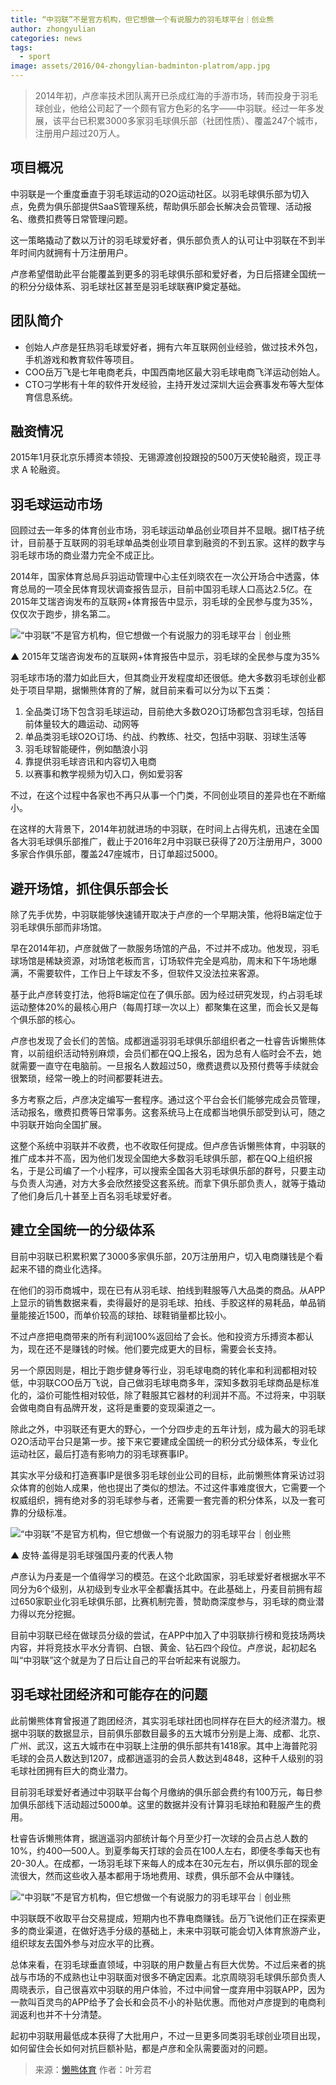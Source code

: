 ```yaml
---
title: “中羽联”不是官方机构，但它想做一个有说服力的羽毛球平台｜创业熊
author: zhongyulian
categories: news
tags:
  - sport
image: assets/2016/04-zhongylian-badminton-platrom/app.jpg
---
```


> 2014年初，卢彦率技术团队离开已杀成红海的手游市场，转而投身于羽毛球创业，他给公司起了一个颇有官方色彩的名字——中羽联。经过一年多发展，该平台已积累3000多家羽毛球俱乐部（社团性质）、覆盖247个城市，注册用户超过20万人。

## 项目概况

中羽联是一个重度垂直于羽毛球运动的O2O运动社区。以羽毛球俱乐部为切入点，免费为俱乐部提供SaaS管理系统，帮助俱乐部会长解决会员管理、活动报名、缴费扣费等日常管理问题。

这一策略撬动了数以万计的羽毛球爱好者，俱乐部负责人的认可让中羽联在不到半年时间内就拥有十万注册用户。

卢彦希望借助此平台能覆盖到更多的羽毛球俱乐部和爱好者，为日后搭建全国统一的积分分级体系、羽毛球社区甚至是羽毛球联赛IP奠定基础。

## 团队简介

- 创始人卢彦是狂热羽毛球爱好者，拥有六年互联网创业经验，做过技术外包，手机游戏和教育软件等项目。
- COO岳万飞是七年电商老兵，中国西南地区最大羽毛球电商飞洋运动创始人。
- CTO刁学彬有十年的软件开发经验，主持开发过深圳大运会赛事发布等大型体育信息系统。

## 融资情况

2015年1月获北京乐搏资本领投、无锡源渡创投跟投的500万天使轮融资，现正寻求 A 轮融资。

## 羽毛球运动市场

回顾过去一年多的体育创业市场，羽毛球运动单品创业项目并不显眼。据IT桔子统计，目前基于互联网的羽毛球单品类创业项目拿到融资的不到五家。这样的数字与羽毛球市场的商业潜力完全不成正比。

2014年，国家体育总局乒羽运动管理中心主任刘晓农在一次公开场合中透露，体育总局的一项全民体育现状调查报告显示，目前中国羽毛球人口高达2.5亿。在2015年艾瑞咨询发布的互联网+体育报告中显示，羽毛球的全民参与度为35%，仅仅次于跑步，排名第二。

![“中羽联”不是官方机构，但它想做一个有说服力的羽毛球平台｜创业熊](/assets/2016/04-zhongylian-badminton-platrom/chart.png)

▲ 2015年艾瑞咨询发布的互联网+体育报告中显示，羽毛球的全民参与度为35%

羽毛球市场的潜力如此巨大，但其商业开发程度却还很低。绝大多数羽毛球创业都处于项目早期，据懒熊体育的了解，就目前来看可以分为以下五类：

1. 全品类订场下包含羽毛球运动，目前绝大多数O2O订场都包含羽毛球，包括目前体量较大的趣运动、动网等
1. 单品类羽毛球O2O订场、约战、约教练、社交，包括中羽联、羽球生活等
1. 羽毛球智能硬件，例如酷浪小羽
1. 靠提供羽毛球咨讯和内容切入电商
1. 以赛事和教学视频为切入口，例如爱羽客

不过，在这个过程中各家也不再只从事一个门类，不同创业项目的差异也在不断缩小。

在这样的大背景下，2014年初就进场的中羽联，在时间上占得先机，迅速在全国各大羽毛球俱乐部推广，截止于2016年2月中羽联已获得了20万注册用户，3000多家合作俱乐部，覆盖247座城市，日订单超过5000。

## 避开场馆，抓住俱乐部会长

除了先手优势，中羽联能够快速铺开取决于卢彦的一个早期决策，他将B端定位于羽毛球俱乐部而非场馆。

早在2014年初，卢彦就做了一款服务场馆的产品，不过并不成功。他发现，羽毛球场馆是稀缺资源，对场馆老板而言，订场软件完全是鸡肋，周末和下午场地爆满，不需要软件，工作日上午球友不多，但软件又没法拉来客源。

基于此卢彦转变打法，他将B端定位在了俱乐部。因为经过研究发现，约占羽毛球运动整体20%的最核心用户（每周打球一次以上）都聚集在这里，而会长又是每个俱乐部的核心。

卢彦也发现了会长们的苦恼。成都逍遥羽羽毛球俱乐部组织者之一杜睿告诉懒熊体育，以前组织活动特别麻烦，会员们都在QQ上报名，因为总有人临时会不去，她就需要一直守在电脑前。一旦报名人数超过50，缴费退费以及预付费等手续就会很繁琐，经常一晚上的时间都要耗进去。

多方考察之后，卢彦决定编写一套程序。通过这个平台会长们能够完成会员管理，活动报名，缴费扣费等日常事务。这套系统马上在成都当地俱乐部受到认可，随之中羽联开始向全国扩展。

这整个系统中羽联并不收费，也不收取任何提成。但卢彦告诉懒熊体育，中羽联的推广成本并不高，因为他们发现全国绝大多数羽毛球俱乐部，都在QQ上组织报名，于是公司编了一个小程序，可以搜索全国各大羽毛球俱乐部的群号，只要主动与负责人沟通，对方大多会欣然接受这套系统。而拿下俱乐部负责人，就等于撬动了他们身后几十甚至上百名羽毛球爱好者。

## 建立全国统一的分级体系

目前中羽联已积累积累了3000多家俱乐部，20万注册用户，切入电商赚钱是个看起来不错的商业化选择。

在他们的羽币商城中，现在已有从羽毛球、拍线到鞋服等八大品类的商品。从APP上显示的销售数据来看，卖得最好的是羽毛球、拍线、手胶这样的易耗品，单品销量能接近1500，而单价较高的球拍、球鞋销量都比较小。

不过卢彦把电商带来的所有利润100%返回给了会长。他和投资方乐搏资本都认为，现在还不是赚钱的时候。他们要完成更大的目标，需要会长支持。

另一个原因则是，相比于跑步健身等行业，羽毛球电商的转化率和利润都相对较低，中羽联COO岳万飞说，自己做羽毛球电商多年，深知多数羽毛球商品是标准化的，溢价可能性相对较低，除了鞋服其它器材的利润并不高。不过将来，中羽联会做电商自有品牌开发，这将是重要的变现渠道之一。

除此之外，中羽联还有更大的野心，一个分四步走的五年计划，成为最大的羽毛球O2O活动平台只是第一步。接下来它要建成全国统一的积分式分级体系，专业化运动社区，最后打造有影响力的羽毛球赛事IP。

其实水平分级和打造赛事IP是很多羽毛球创业公司的目标，此前懒熊体育采访过羽众体育的创始人成果，他也提出了类似的想法。不过这件事难度很大，它需要一个权威组织，拥有绝对多的羽毛球参与者，还需要一套完善的积分体系，以及一套可靠的分级标准。

![“中羽联”不是官方机构，但它想做一个有说服力的羽毛球平台｜创业熊](/assets/2016/04-zhongylian-badminton-platrom/peter.jpg)

▲ 皮特·盖得是羽毛球强国丹麦的代表人物

卢彦认为丹麦是一个值得学习的模范。在这个北欧国家，羽毛球爱好者根据水平不同分为6个级别，从初级到专业水平全都囊括其中。在此基础上，丹麦目前拥有超过650家职业化羽毛球俱乐部，比赛机制完善，赞助商深度参与，羽毛球的商业潜力得以充分挖掘。

目前中羽联已经在做球员分级的尝试，在APP中加入了中羽联排行榜和竞技场两块内容，并将竞技水平水分青铜、白银、黄金、钻石四个段位。卢彦说，起初起名叫“中羽联”这个就是为了日后让自己的平台听起来有说服力。

## 羽毛球社团经济和可能存在的问题

此前懒熊体育曾报道了跑团经济，其实羽毛球社团也同样存在巨大的经济潜力。根据中羽联的数据显示，目前俱乐部数目最多的五大城市分别是上海、成都、北京、广州、武汉，这五大城市在中羽联上注册的俱乐部共有1418家。其中上海普陀羽毛球的会员人数达到1207，成都逍遥羽的会员人数达到4848，这种千人级别的羽毛球社团拥有巨大的商业潜力。

目前羽毛球爱好者通过中羽联平台每个月缴纳的俱乐部会费约有100万元，每日参加俱乐部线下活动超过5000单。这里的数据并没有计算羽毛球拍和鞋服产生的费用。

杜睿告诉懒熊体育，据逍遥羽内部统计每个月至少打一次球的会员占总人数的10%，约400—500人。到夏季每天打球的会员在100人左右，即便冬季每天也有20-30人。在成都，一场羽毛球下来每人的成本在30元左右，所以俱乐部的现金流很大，然而这些收入基本都用于场地费用、球费，俱乐部不会从中赚钱。

![“中羽联”不是官方机构，但它想做一个有说服力的羽毛球平台｜创业熊](/assets/2016/04-zhongylian-badminton-platrom/target.png)

中羽联既不收取平台交易提成，短期内也不靠电商赚钱。岳万飞说他们正在探索更多的商业渠道，在做好选手分级的基础上，未来中羽联可能会切入体育旅游产业，组织球友去国外参与对应水平的比赛。

总体来看，在羽毛球垂直领域，中羽联的用户数量占有巨大优势。不过后来者的挑战与市场的不成熟也让中羽联面对很多不确定因素。北京周晓羽毛球俱乐部负责人周晓表示，自己很喜欢中羽联的用户体验，不过中间曾一度弃用中羽联APP，因为一款叫百灵鸟的APP给予了会长和会员不小的补贴优惠。而他对卢彦提到的电商利润返利也并不十分清楚。

起初中羽联用最低成本获得了大批用户，不过一旦更多同类羽毛球创业项目出现，如何留住会长如何对抗巨额补贴，都是卢彦和全队需要面对的问题。

> 来源：[懒熊体育](http://www.lanxiongsports.com/posts/view/id/1462.html) 作者：叶芳君
